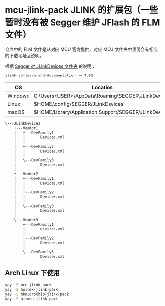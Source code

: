 # mcu-jlink-pack JLINK 的扩展包（一些暂时没有被 Segger 维护 JFlash 的 FLM 文件）

仓库中的 FLM 文件是从对应 MCU 官方提供，对应 MCU 文件夹中里面会有相应的下载地址及说明。

根据 [Segger 对 JLinkDevices 文件夹](https://wiki.segger.com/J-Link_Device_Support_Kit#JLinkDevices_folder) 的说明：

```bash
jlink-software-and-documentation >= 7.62
```

| OS      | Location
|---------|---------
| Windows |C:\Users\<USER>\AppData\Roaming\SEGGER\JLinkDevices
| Linux   | $HOME/.config/SEGGER/JLinkDevices
| macOS   | $HOME/Library/Application Support/SEGGER/JLinkDevices

```bash
\---JLinkDevices
    +---Vendor1
    |   +---DevFamily1
    |   |       Devices.xml
    |   |
    |   +---DevFamily2
    |   |       Devices.xml
    |   |
    |   \---DevFamily3
    |           Devices.xml
    |
    +---Vendor2
    |   +---DevFamily1
    |   |       Devices.xml
    |   |
    |   +---DevFamily2
    |   |       Devices.xml
    |   |
    |   \---DevFamily3
    |           Devices.xml
    |
    \---Vendor3
        +---DevFamily1
        |       Devices.xml
        |
        +---DevFamily2
        |       Devices.xml
        |
        \---DevFamily3
                Devices.xml
```

## Arch Linux 下使用

```bash
yay -S mcu-jlink-pack
yay -S holtek-jlink-pack
yay -S hkmicrochip-jlink-pack
yay -S airmcu-jlink-pack
```
